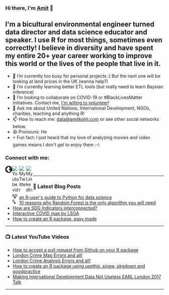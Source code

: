 ### Hi there, I'm [Amit](https://amitkohli.com/) 👋

## I'm a bicultural environmental engineer turned data director and data science educator and speaker. I use R for most things, sometimes even correctly! I believe in diversity and have spent my entire 20+ year career working to improve this world or the lives of the people that live in it.

- 🔭 I’m currently too busy for personal projects :( But the next one will be looking at land prices in the UK (wanna help?)
- 🌱 I’m currently learning better ETL tools (but really need to learn Baysian inference)
- 👯 I’m looking to collaborate on COVID-19 or #BlackLivesMatter initiatives. Contact me, [I'm willing to volunteer](https://amitkohli.com/consulting)!
- 💬 Ask me about United Nations, International Development, NGOs, charities, teaching and anything R!
- 📫 How to reach me: data@amitkohli.com or see other social networks below.
- 😄 Pronouns: He
- ⚡ Fun fact: I just heard that my love of analyzing movies and video games means I don't get to enjoy them :-\

### Connect with me:

[<img align="left" alt="My website" width="22px" src="https://raw.githubusercontent.com/iconic/open-iconic/master/svg/globe.svg" />][website]
[<img align="left" alt="Youtube videos" width="22px" src="https://cdn.jsdelivr.net/npm/simple-icons@v3/icons/youtube.svg" />][youtube]
[<img align="left" alt="My Twitter" width="22px" src="https://cdn.jsdelivr.net/npm/simple-icons@v3/icons/twitter.svg" />][twitter]
[<img align="left" alt="My LinkedIn" width="22px" src="https://cdn.jsdelivr.net/npm/simple-icons@v3/icons/linkedin.svg" />][linkedin]
<br />

---

### 📕 Latest Blog Posts
<!-- BLOG-POST-LIST:START -->
- [an R-user&#39;s guide to Python for data science](https://www.amitkohli.com/2023/03/15/an-r-user-s-guide-to-python-for-data-science/)
- [10 reasons why Random Forest is the only algorithm you will need](https://www.amitkohli.com/2022/10/19/10-reasons-why-random-forest-is-the-only-algorithm-you-will-need/)
- [How are SDG Indicators interconnected?](https://www.amitkohli.com/2022/07/20/how-are-sdg-indicators-interconnected/)
- [Interactive COVID map by LSOA](https://www.amitkohli.com/2020/11/08/interactive-covid-map-by-lsoa/)
- [How to create an R package, easy mode](https://www.amitkohli.com/2020/01/07/how-to-create-an-r-package-easy-mode/)
<!-- BLOG-POST-LIST:END -->

---

### 📺 Latest YouTube Videos
<!-- YOUTUBE:START -->
- [How to accept a pull request from Github on your R package](https://www.youtube.com/watch?v=xoeTOhjM8Pw)
- [London Crime Map   Errors and all!](https://www.youtube.com/watch?v=yK1_Ne34BE0)
- [London Crime Analysis   Errors and all!](https://www.youtube.com/watch?v=bgsr5EzdPmQ)
- [How to create an R package using usethis, sinew, pkgdown and goodpractice](https://www.youtube.com/watch?v=wf7YFIQnD-g)
- [Making International Development Data Not Useless   EARL London 2017 Talk](https://www.youtube.com/watch?v=fScQW_8tBlo)
<!-- YOUTUBE:END -->

---

<!--<img align="left" alt="Amit's Github Stats" src="https://github-readme-stats.codestackr.vercel.app/api?username=datastrategist&show_icons=true&hide_border=true" />-->

[website]: https://amitkohli.com/consulting
[twitter]: https://twitter.com/_amitkohli_
[youtube]: https://www.youtube.com/channel/UCtOLYc3TXNNDp2iTWCM8Wvw
[linkedin]: https://linkedin.com/in/akohli
